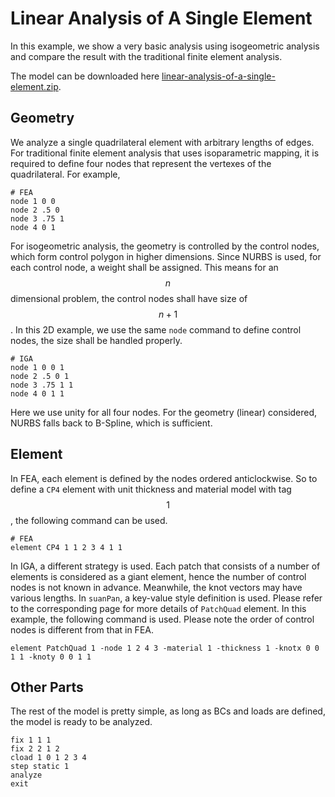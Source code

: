 # Linear Analysis of A Single Element

In this example, we show a very basic analysis using isogeometric analysis and compare the result with the traditional
finite element analysis.

The model can be downloaded here [linear-analysis-of-a-single-element.zip](linear-analysis-of-a-single-element.zip).

## Geometry

We analyze a single quadrilateral element with arbitrary lengths of edges. For traditional finite element analysis that
uses isoparametric mapping, it is required to define four nodes that represent the vertexes of the quadrilateral. For
example,

```
# FEA
node 1 0 0
node 2 .5 0
node 3 .75 1
node 4 0 1
```

For isogeometric analysis, the geometry is controlled by the control nodes, which form control polygon in higher
dimensions. Since NURBS is used, for each control node, a weight shall be assigned. This means for an $$n$$ dimensional
problem, the control nodes shall have size of $$n+1$$. In this 2D example, we use the same `node` command to define
control nodes, the size shall be handled properly.

```
# IGA
node 1 0 0 1
node 2 .5 0 1
node 3 .75 1 1
node 4 0 1 1
```

Here we use unity for all four nodes. For the geometry (linear) considered, NURBS falls back to B-Spline, which is
sufficient.

## Element

In FEA, each element is defined by the nodes ordered anticlockwise. So to define a `CP4` element with unit thickness and
material model with tag $$1$$, the following command can be used.

```
# FEA
element CP4 1 1 2 3 4 1 1
```

In IGA, a different strategy is used. Each patch that consists of a number of elements is considered as a giant element,
hence the number of control nodes is not known in advance. Meanwhile, the knot vectors may have various lengths.
In `suanPan`, a key-value style definition is used. Please refer to the corresponding page for more details
of `PatchQuad` element. In this example, the following command is used. Please note the order of control nodes is
different from that in FEA.

```
element PatchQuad 1 -node 1 2 4 3 -material 1 -thickness 1 -knotx 0 0 1 1 -knoty 0 0 1 1
```

## Other Parts

The rest of the model is pretty simple, as long as BCs and loads are defined, the model is ready to be analyzed.

```
fix 1 1 1
fix 2 2 1 2
cload 1 0 1 2 3 4
step static 1
analyze
exit
```